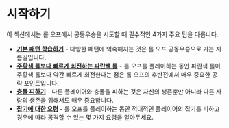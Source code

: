# 시작하기

이 섹션에서는 롤 오프에서 공동우승을 시도할 때 필수적인 4가지 주요 팁을 다룹니다.

* [**기본 패턴 학습하기**](./learning-the-rolls.md) - 다양한 패턴에 익숙해지는 것은 롤 오프 공동우승으로 가는 지름길입니다.
* [**주황색 롤보다 빠르게 회전하는 파란색 롤**](./blue-spins-faster-than-orange.md) - 롤 오프를 플레이하는 동안 파란색 롤이 주황색 롤보다 약간 빠르게 회전한다는 점은 롤 오프의 후반전에서 매우 중요한 공략 포인트입니다.
* [**충돌 피하기**](./reducing-desync.md) - 다른 플레이어와 충돌을 피하는 것은 자신의 생존뿐만 아니라 다른 사람의 생존을 위해서도 매우 중요합니다.
* [**잡기에 대한 요령**](./avoiding-griefers.md) - 롤 오프를 플레이하는 동안 적대적인 플레이어의 잡기를 피하고 경우에 따라 공격할 수 있는 몇 가지 요령을 알아두세요.
